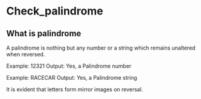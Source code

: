 # Check_palindrome

## What is palindrome
A palindrome is nothing but any number or a string which remains unaltered when reversed.

Example: 12321
Output: Yes, a Palindrome number

Example: RACECAR
Output: Yes, a Palindrome string

It is evident that letters form mirror images on reversal.
